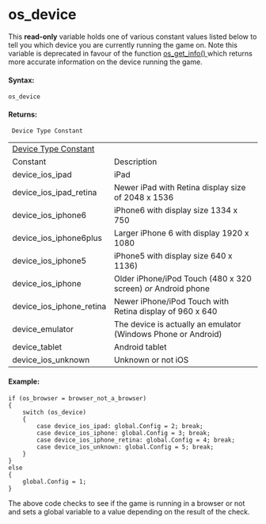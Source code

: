 # os_device

This **read-only** variable holds one of various constant values listed
below to tell you which device you are currently running the game on.
Note this variable is deprecated in favour of the function [
os_get_info() ](os_get_info) which returns more accurate information
on the device running the game.

#### Syntax:

``` gml
os_device
```

#### Returns:

``` gml
 Device Type Constant
```

|                                                                                                      |                                                               |
|------------------------------------------------------------------------------------------------------|---------------------------------------------------------------|
|  [Device Type Constant](../../../../GameMaker_Language/GML_Reference/OS_And_Compiler/os_device)  |                                                               |
| Constant                                                                                             | Description                                                   |
|  device_ios_ipad                                                                                     | iPad                                                          |
|  device_ios_ipad_retina                                                                              | Newer iPad with Retina display size of 2048 x 1536            |
|  device_ios_iphone6                                                                                  | iPhone6 with display size 1334 x 750                          |
|  device_ios_iphone6plus                                                                              | Larger iPhone 6 with display 1920 x 1080                      |
|  device_ios_iphone5                                                                                  | iPhone5 with display size 640 x 1136)                         |
|  device_ios_iphone                                                                                   | Older iPhone/iPod Touch (480 x 320 screen) *or* Android phone |
|  device_ios_iphone_retina                                                                            | Newer iPhone/iPod Touch with Retina display of 960 x 640      |
|  device_emulator                                                                                     | The device is actually an emulator (Windows Phone or Android) |
|  device_tablet                                                                                       | Android tablet                                                |
|  device_ios_unknown                                                                                  | Unknown or not iOS                                            |

#### Example:

``` gml
if (os_browser = browser_not_a_browser)
{
    switch (os_device)
    {
        case device_ios_ipad: global.Config = 2; break;
        case device_ios_iphone: global.Config = 3; break;
        case device_ios_iphone_retina: global.Config = 4; break;
        case device_ios_unknown: global.Config = 5; break;
    }
}
else
{
    global.Config = 1;
}
```

The above code checks to see if the game is running in a browser or not
and sets a global variable to a value depending on the result of the
check.
